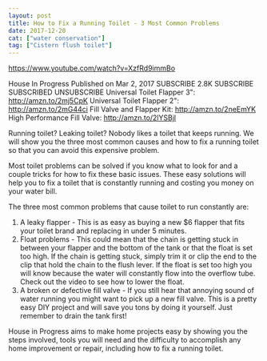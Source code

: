 ```yaml
---
layout: post
title: How to Fix a Running Toilet - 3 Most Common Problems
date: 2017-12-20
cat: ["water conservation"]
tag: ["Cistern flush toilet"]
---
```


https://www.youtube.com/watch?v=XzfRd9immBo

House In Progress
Published on Mar 2, 2017
SUBSCRIBE 2.8K
 SUBSCRIBE SUBSCRIBED UNSUBSCRIBE
Universal Toilet Flapper 3": http://amzn.to/2mj5CpK
Universal Toilet Flapper 2": http://amzn.to/2mG44ci 
Fill Valve and Flapper Kit: http://amzn.to/2neEmYK
High Performance Fill Valve: http://amzn.to/2lYSBjl

Running toilet? Leaking toilet? Nobody likes a toilet that keeps running. We will show you the three most common causes and how to fix a running toilet so that you can avoid this expensive problem.

Most toilet problems can be solved if you know what to look for and a couple tricks for how to fix these basic issues. These easy solutions will help you to fix a toilet that is constantly running and costing you money on your water bill.

The three most common problems that cause toilet to run constantly are:

1. A leaky flapper - This is as easy as buying a new $6 flapper that fits your toilet brand and replacing in under 5 minutes.
2. Float problems - This could mean that the chain is getting stuck in between your flapper and the bottom of the tank or that the float is set too high. If the chain is getting stuck, simply trim it or clip the end to the clip that hold the chain to the flush lever. If the float is set too high you will know because the water will constantly flow into the overflow tube. Check out the video to see how to lower the float.
3. A broken or defective fill valve - If you still hear that annoying sound of water running you might want to pick up a new fill valve. This is a pretty easy DIY project and will save you tons by doing it yourself. Just remember to drain the tank first!

House in Progress aims to make home projects easy by showing you the steps involved, tools you will need and the difficulty to accomplish any home improvement or repair, including how to fix a running toilet.
